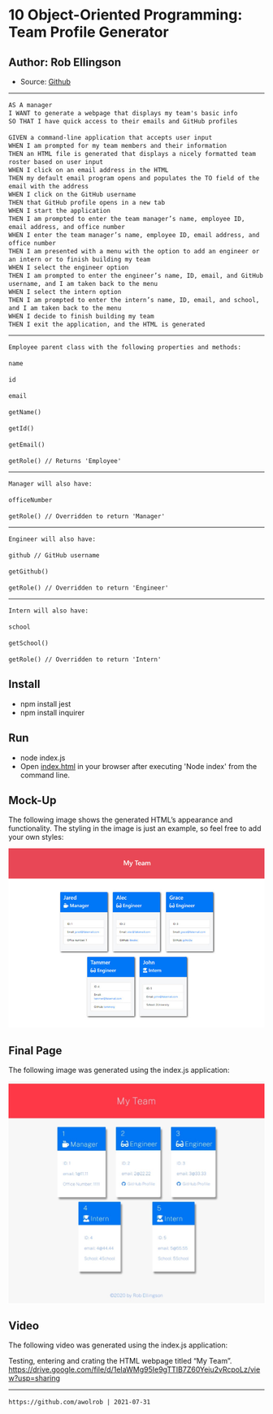 # 10 Object-Oriented Programming: Team Profile Generator

## Author: Rob Ellingson
- Source: [Github](https://github.com/awolrob/team-profile)

---
    AS A manager
    I WANT to generate a webpage that displays my team's basic info
    SO THAT I have quick access to their emails and GitHub profiles

    GIVEN a command-line application that accepts user input
    WHEN I am prompted for my team members and their information
    THEN an HTML file is generated that displays a nicely formatted team roster based on user input
    WHEN I click on an email address in the HTML
    THEN my default email program opens and populates the TO field of the email with the address
    WHEN I click on the GitHub username
    THEN that GitHub profile opens in a new tab
    WHEN I start the application
    THEN I am prompted to enter the team manager’s name, employee ID, email address, and office number
    WHEN I enter the team manager’s name, employee ID, email address, and office number
    THEN I am presented with a menu with the option to add an engineer or an intern or to finish building my team
    WHEN I select the engineer option
    THEN I am prompted to enter the engineer’s name, ID, email, and GitHub username, and I am taken back to the menu
    WHEN I select the intern option
    THEN I am prompted to enter the intern’s name, ID, email, and school, and I am taken back to the menu
    WHEN I decide to finish building my team
    THEN I exit the application, and the HTML is generated
---
    Employee parent class with the following properties and methods:

    name

    id

    email

    getName()

    getId()

    getEmail()

    getRole() // Returns 'Employee'
---    
    Manager will also have:

    officeNumber

    getRole() // Overridden to return 'Manager'
---
    Engineer will also have:

    github // GitHub username

    getGithub()

    getRole() // Overridden to return 'Engineer'
---
    Intern will also have:

    school

    getSchool()

    getRole() // Overridden to return 'Intern'

## Install
* npm install jest
* npm install inquirer

## Run
* node index.js
* Open [index.html](./dist/index.html) in your browser after executing 'Node index' from the command line.

## Mock-Up

The following image shows the generated HTML’s appearance and functionality. The styling in the image is just an example, so feel free to add your own styles:

![HTML webpage titled “My Team” features five boxes listing employee names, titles, and other key info.](./assets/10-object-oriented-programming-homework-demo.png)

## Final Page

The following image was generated using the index.js application:

![Created HTML webpage titled “My Team” features five boxes listing employee names, titles, and other key info.](./assets/Web-capture_31-7-2021_18543_.jpeg)

## Video

The following video was generated using the index.js application:

Testing, entering and crating the HTML webpage titled “My Team”.
https://drive.google.com/file/d/1eIaWMg95Ie9gTTIB7Z60Yeiu2vRcpoLz/view?usp=sharing


- - -
` https://github.com/awolrob | 2021-07-31 ` 